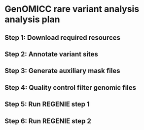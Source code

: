 # GenOMICC rare variant analysis analysis plan

## Step 1: Download required resources

## Step 2: Annotate variant sites

## Step 3: Generate auxiliary mask files

## Step 4: Quality control filter genomic files 

## Step 5: Run REGENIE step 1

## Step 6: Run REGENIE step 2
